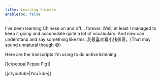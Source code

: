 ```yaml
---
title: Learning Chinese
enableToc: false
---
```


I've been learning Chinese on and off... forever. Well, at least I managed to keep it going and accumulate quite a lot of vocabulary. And now can understand and say something like this: 我最喜欢看小猪佩奇。(That may sound unnatural though 😅)

Here are the transcripts I'm using to do active listening.

[[c/peppa|Peppa Pig]]

[[c/youtube|YouTube]]
